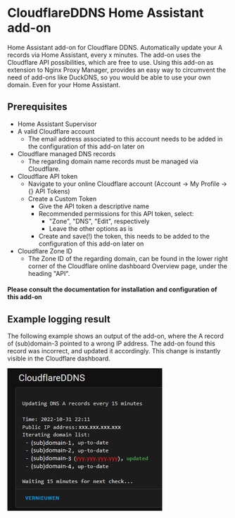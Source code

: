 # CloudflareDDNS Home Assistant add-on
Home Assistant add-on for Cloudflare DDNS.
Automatically update your A records via Home Assistant, every x minutes.
The add-on uses the Cloudflare API possibilities, which are free to use.
Using this add-on as extension to Nginx Proxy Manager, provides an easy way to circumvent the need of add-ons like DuckDNS, so you would be able to use your own domain. Even for your Home Assistant.

## Prerequisites
- Home Assistant Supervisor
- A valid Cloudflare account
  - The email address associated to this account needs to be added in the configuration of this add-on later on
- Cloudflare managed DNS records
  - The regarding domain name records must be managed via Cloudflare.
- Cloudflare API token
  - Navigate to your online Cloudflare account (Account → My Profile → {} API Tokens)
  - Create a Custom Token
    - Give the API token a descriptive name
    - Recommended permissions for this API token, select:
      - "Zone", "DNS", "Edit", respectively
      - Leave the other options as is
    - Create and save(!) the token, this needs to be added to the configuration of this add-on later on
- Cloudflare Zone ID
  - The Zone ID of the regarding domain, can be found in the lower right corner of the Cloudflare online dashboard Overview page, under the heading "API".

#### Please consult the documentation for installation and configuration of this add-on

## Example logging result

The following example shows an output of the add-on, where the A record of (sub)domain-3 pointed to a wrong IP address. The add-on found this record was incorrect, and updated it accordingly. This change is instantly visible in the Cloudflare dashboard.

![CloudflareDDNS example logging][screenshot]

[screenshot]: https://raw.githubusercontent.com/MennovH/CloudflareDDNS/main/images/screenshot.png
